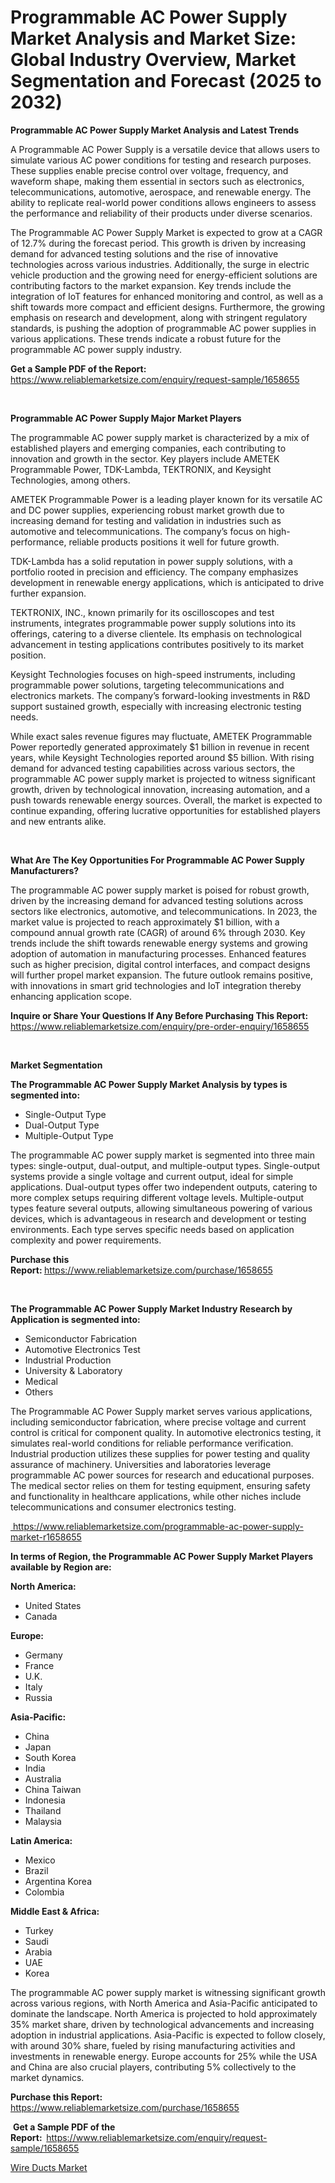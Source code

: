 <p><h1>Programmable AC Power Supply Market Analysis and Market Size: Global Industry Overview, Market Segmentation and Forecast (2025 to 2032)</h1></p><p><strong>Programmable AC Power Supply Market Analysis and Latest Trends</strong></p>
<p><p>A Programmable AC Power Supply is a versatile device that allows users to simulate various AC power conditions for testing and research purposes. These supplies enable precise control over voltage, frequency, and waveform shape, making them essential in sectors such as electronics, telecommunications, automotive, aerospace, and renewable energy. The ability to replicate real-world power conditions allows engineers to assess the performance and reliability of their products under diverse scenarios.</p><p>The Programmable AC Power Supply Market is expected to grow at a CAGR of 12.7% during the forecast period. This growth is driven by increasing demand for advanced testing solutions and the rise of innovative technologies across various industries. Additionally, the surge in electric vehicle production and the growing need for energy-efficient solutions are contributing factors to the market expansion. Key trends include the integration of IoT features for enhanced monitoring and control, as well as a shift towards more compact and efficient designs. Furthermore, the growing emphasis on research and development, along with stringent regulatory standards, is pushing the adoption of programmable AC power supplies in various applications. These trends indicate a robust future for the programmable AC power supply industry.</p></p>
<p><strong>Get a Sample PDF of the Report:&nbsp;</strong> <a href="https://www.reliablemarketsize.com/enquiry/request-sample/1658655?utm_campaign=2316&utm_medium=2&utm_source=Github&utm_content=ia&utm_term=13022025&utm_id=programmable-ac-power-supply">https://www.reliablemarketsize.com/enquiry/request-sample/1658655</a></p>
<p>&nbsp;</p>
<p><strong>Programmable AC Power Supply Major Market Players</strong></p>
<p><p>The programmable AC power supply market is characterized by a mix of established players and emerging companies, each contributing to innovation and growth in the sector. Key players include AMETEK Programmable Power, TDK-Lambda, TEKTRONIX, and Keysight Technologies, among others.</p><p>AMETEK Programmable Power is a leading player known for its versatile AC and DC power supplies, experiencing robust market growth due to increasing demand for testing and validation in industries such as automotive and telecommunications. The company’s focus on high-performance, reliable products positions it well for future growth.</p><p>TDK-Lambda has a solid reputation in power supply solutions, with a portfolio rooted in precision and efficiency. The company emphasizes development in renewable energy applications, which is anticipated to drive further expansion.</p><p>TEKTRONIX, INC., known primarily for its oscilloscopes and test instruments, integrates programmable power supply solutions into its offerings, catering to a diverse clientele. Its emphasis on technological advancement in testing applications contributes positively to its market position.</p><p>Keysight Technologies focuses on high-speed instruments, including programmable power solutions, targeting telecommunications and electronics markets. The company’s forward-looking investments in R&D support sustained growth, especially with increasing electronic testing needs.</p><p>While exact sales revenue figures may fluctuate, AMETEK Programmable Power reportedly generated approximately $1 billion in revenue in recent years, while Keysight Technologies reported around $5 billion. With rising demand for advanced testing capabilities across various sectors, the programmable AC power supply market is projected to witness significant growth, driven by technological innovation, increasing automation, and a push towards renewable energy sources. Overall, the market is expected to continue expanding, offering lucrative opportunities for established players and new entrants alike.</p></p>
<p>&nbsp;</p>
<p><strong>What Are The Key Opportunities For Programmable AC Power Supply Manufacturers?</strong></p>
<p><p>The programmable AC power supply market is poised for robust growth, driven by the increasing demand for advanced testing solutions across sectors like electronics, automotive, and telecommunications. In 2023, the market value is projected to reach approximately $1 billion, with a compound annual growth rate (CAGR) of around 6% through 2030. Key trends include the shift towards renewable energy systems and growing adoption of automation in manufacturing processes. Enhanced features such as higher precision, digital control interfaces, and compact designs will further propel market expansion. The future outlook remains positive, with innovations in smart grid technologies and IoT integration thereby enhancing application scope.</p></p>
<p><strong>Inquire or Share Your Questions If Any Before Purchasing This Report:</strong> <a href="https://www.reliablemarketsize.com/enquiry/pre-order-enquiry/1658655?utm_campaign=2316&utm_medium=2&utm_source=Github&utm_content=ia&utm_term=13022025&utm_id=programmable-ac-power-supply">https://www.reliablemarketsize.com/enquiry/pre-order-enquiry/1658655</a></p>
<p>&nbsp;</p>
<p><strong>Market Segmentation</strong></p>
<p><strong>The Programmable AC Power Supply Market Analysis by types is segmented into:</strong></p>
<p><ul><li>Single-Output Type</li><li>Dual-Output Type</li><li>Multiple-Output Type</li></ul></p>
<p><p>The programmable AC power supply market is segmented into three main types: single-output, dual-output, and multiple-output types. Single-output systems provide a single voltage and current output, ideal for simple applications. Dual-output types offer two independent outputs, catering to more complex setups requiring different voltage levels. Multiple-output types feature several outputs, allowing simultaneous powering of various devices, which is advantageous in research and development or testing environments. Each type serves specific needs based on application complexity and power requirements.</p></p>
<p><strong>Purchase this Report:&nbsp;</strong><a href="https://www.reliablemarketsize.com/purchase/1658655?utm_campaign=2316&utm_medium=2&utm_source=Github&utm_content=ia&utm_term=13022025&utm_id=programmable-ac-power-supply">https://www.reliablemarketsize.com/purchase/1658655</a></p>
<p>&nbsp;</p>
<p><strong>The Programmable AC Power Supply Market Industry Research by Application is segmented into:</strong></p>
<p><ul><li>Semiconductor Fabrication</li><li>Automotive Electronics Test</li><li>Industrial Production</li><li>University & Laboratory</li><li>Medical</li><li>Others</li></ul></p>
<p><p>The Programmable AC Power Supply market serves various applications, including semiconductor fabrication, where precise voltage and current control is critical for component quality. In automotive electronics testing, it simulates real-world conditions for reliable performance verification. Industrial production utilizes these supplies for power testing and quality assurance of machinery. Universities and laboratories leverage programmable AC power sources for research and educational purposes. The medical sector relies on them for testing equipment, ensuring safety and functionality in healthcare applications, while other niches include telecommunications and consumer electronics testing.</p></p>
<p><a href="https://www.reliablemarketsize.com/programmable-ac-power-supply-market-r1658655?utm_campaign=2316&utm_medium=2&utm_source=Github&utm_content=ia&utm_term=13022025&utm_id=programmable-ac-power-supply">&nbsp;https://www.reliablemarketsize.com/programmable-ac-power-supply-market-r1658655</a></p>
<p><strong>In terms of Region, the Programmable AC Power Supply Market Players available by Region are:</strong></p>
<p>
    <p> <strong> North America: </strong>
        <ul>
            <li>United States</li>
            <li>Canada</li>
        </ul>
        </p> 
    <p> <strong> Europe: </strong>
        <ul>
            <li>Germany</li>
            <li>France</li>
            <li>U.K.</li>
            <li>Italy</li>
            <li>Russia</li>
        </ul>
        </p> 
    <p> <strong> Asia-Pacific: </strong>
        <ul>
            <li>China</li>
            <li>Japan</li>
            <li>South Korea</li>
            <li>India</li>
            <li>Australia</li>
            <li>China Taiwan</li>
            <li>Indonesia</li>
            <li>Thailand</li>
            <li>Malaysia</li>
        </ul>
        </p> 
    <p> <strong> Latin America: </strong>
        <ul>
            <li>Mexico</li>
            <li>Brazil</li>
            <li>Argentina Korea</li>
            <li>Colombia</li>
        </ul>
        </p> 
    <p> <strong> Middle East & Africa: </strong>
        <ul>
            <li>Turkey</li>
            <li>Saudi</li>
            <li>Arabia</li>
            <li>UAE</li>
            <li>Korea</li>
        </ul>
    </p>
    </p>
<p><p>The programmable AC power supply market is witnessing significant growth across various regions, with North America and Asia-Pacific anticipated to dominate the landscape. North America is projected to hold approximately 35% market share, driven by technological advancements and increasing adoption in industrial applications. Asia-Pacific is expected to follow closely, with around 30% share, fueled by rising manufacturing activities and investments in renewable energy. Europe accounts for 25% while the USA and China are also crucial players, contributing 5% collectively to the market dynamics.</p></p>
<p><strong>Purchase this Report: </strong><a href="https://www.reliablemarketsize.com/purchase/1658655?utm_campaign=2316&utm_medium=2&utm_source=Github&utm_content=ia&utm_term=13022025&utm_id=programmable-ac-power-supply">https://www.reliablemarketsize.com/purchase/1658655</a></p>
<p>&nbsp;<strong>Get a Sample PDF of the Report:&nbsp;&nbsp;</strong><a href="https://www.reliablemarketsize.com/enquiry/request-sample/1658655?utm_campaign=2316&utm_medium=2&utm_source=Github&utm_content=ia&utm_term=13022025&utm_id=programmable-ac-power-supply">https://www.reliablemarketsize.com/enquiry/request-sample/1658655</a></p>
<p><strong></strong></p>
<p><p><a href="https://github.com/arnoldannice0/Market-Research-Report-List-1/blob/main/wire-ducts-market.md?utm_campaign=2316&utm_medium=2&utm_source=Github&utm_content=ia&utm_term=13022025&utm_id=programmable-ac-power-supply">Wire Ducts Market</a></p></p>
